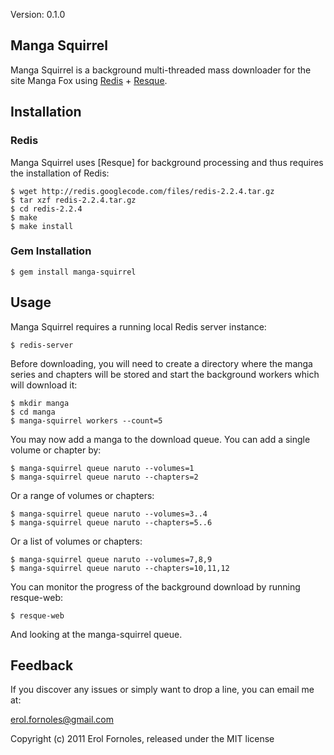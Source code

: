 Version: 0.1.0

Manga Squirrel
----------------

Manga Squirrel is a background multi-threaded mass downloader for the site Manga Fox using [Redis](https://github.com/defunkt/resque) + [Resque](http://redis.io).

Installation
------------

### Redis

Manga Squirrel uses [Resque] for background processing and thus requires the installation of Redis:

    $ wget http://redis.googlecode.com/files/redis-2.2.4.tar.gz
    $ tar xzf redis-2.2.4.tar.gz
    $ cd redis-2.2.4
    $ make
    $ make install

### Gem Installation

    $ gem install manga-squirrel

Usage
-----

Manga Squirrel requires a running local Redis server instance:

    $ redis-server

Before downloading, you will need to create a directory where the manga series and chapters will be stored and start the background workers which will download it:

    $ mkdir manga
    $ cd manga
    $ manga-squirrel workers --count=5
    
You may now add a manga to the download queue. You can add a single volume or chapter by:

    $ manga-squirrel queue naruto --volumes=1
    $ manga-squirrel queue naruto --chapters=2
    
Or a range of volumes or chapters:

    $ manga-squirrel queue naruto --volumes=3..4
    $ manga-squirrel queue naruto --chapters=5..6
    
Or a list of volumes or chapters:

    $ manga-squirrel queue naruto --volumes=7,8,9
    $ manga-squirrel queue naruto --chapters=10,11,12

You can monitor the progress of the background download by running resque-web:

    $ resque-web
    
And looking at the manga-squirrel queue.

Feedback
--------

If you discover any issues or simply want to drop a line, you can email me at:

erol.fornoles@gmail.com 

Copyright (c) 2011 Erol Fornoles, released under the MIT license